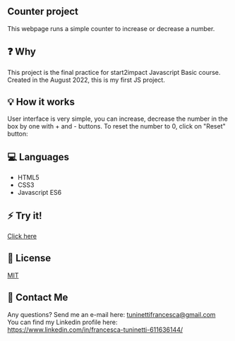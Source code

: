 
## Counter project
This webpage runs a simple counter to increase or decrease a number. 

## :question: Why
This project is the final practice for start2impact Javascript Basic course.<br>
Created in the August 2022, this is my first JS project.

## :bulb: How it works
User interface is very simple, you can increase, decrease the number in the box by one with + and - buttons. To reset the number to 0, click on "Reset" button:

## :computer: Languages
* HTML5
* CSS3
* Javascript ES6

## :zap:  Try it!
<a href="https://fancy-beijinho-21f259.netlify.app"> Click here </a>

## :page_with_curl:  License
[MIT](https://choosealicense.com/licenses/mit/)

## :e-mail: Contact Me
Any questions? Send me an e-mail here: tuninettifrancesca@gmail.com <br>
You can find my Linkedin profile here: https://www.linkedin.com/in/francesca-tuninetti-611636144/
